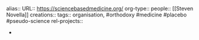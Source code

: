 alias::
URL:: https://sciencebasedmedicine.org/
org-type::
people:: [[Steven Novella]]
creations::
tags:: organisation, #orthodoxy #medicine #placebo #pseudo-science
rel-projects::


-

